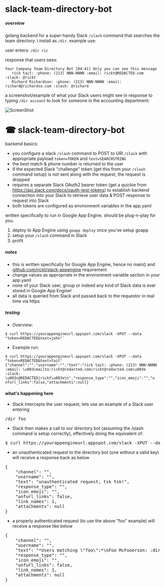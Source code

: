 # slack-team-directory-bot
##### overview
golang backend for a super-handy Slack `/slash` command that searches the team directory. i install as `/dir`. example use:

user enters: `/dir ric`

response that users sees: 

```
Your Company Team Directory Bot [04:41] Only you can see this message
   rick tait: :phone: (213) NNN-NNNN :email: rickt@REDACTED.com :slack: @rickt
   Richard Richardson: :phone: (213) NNN-NNNN :email: richard@richardso.com :slack: @richard
```

a screenshot/example of what your Slack users might see in response to typing `/dir account` to look for someone in the accounting department:

![ScreenShot](http://i.imgur.com/S9RNz8E.png)

# ☎ slack-team-directory-bot
backend basics: 
* you configure a slack `/slash` command to POST to URI `/slack` with appropriate payload `token=TOKEN` and `text=SEARCHSTRING`
* the best match & phone number is returned to the user
* if the expected Slack "challenge" token (get this from your `/slash` command setup) is not sent along with the request, the request is dropped
* requires a separate Slack OAuth2 bearer token (get a quickie from https://api.slack.com/docs/oauth-test-tokens) to establish backend connection into your Slack to retrieve user data & POST response to request into Slack
* both tokens are configured as environment variables in the app.yaml

written specifically to run in Google App Engine. should be plug-n-play for you. 

1. deploy to App Engine using `goapp deploy` once you've setup goapp
2. setup your `/slash` command in Slack
3. profit

##### notes
* this is written specifically for Google App Engine, hence no main() and  [github.com/rickt/slack-appengine](https://github.com/rickt/slack-appengine) requirement
* change values as appropriate in the environment variable section in your app.yaml
* none of your Slack user, group or indeed any kind of Slack data is ever stored in Google App Engine! 
* all data is queried from Slack and passed back to the requestor in real time via https

##### testing
* Overview:
```
$ curl https://yourappengineurl.appspot.com/slack -XPUT --data "token=REDACTED&text=john"`
```
* Example run:
```
$ curl https://yourappengineurl.appspot.com/slack -XPUT --data "token=REDACTED&text=tait"
{"channel":"","username":"","text":"rick tait: :phone: (213) NNN-NNNN :email: \u003cmailto:rickt@redacted.com|rickt@redacted.com\u003e :slack: \u003c@REDACTED|rickt\u003e\n","response_type":"","icon_emoji":"","u
nfurl_links":false,"attachments":null}
```
#### what's happening here
* Slack intercepts the user request, lets use an example of a Slack user entering 
<pre>
/dir foo
</pre>
* Slack then makes a call to our directory bot (assuming the /slash command is setup correctly), effectively doing the equivalent of: 
<pre>$ curl https://yourappengineurl.appspot.com/slack -XPUT --data "token=REDACTED&text=foo"</pre>
* an unauthenticated request to the directory bot (one without a valid key) will receive a response back as below 
<pre>
{
	"channel": "",
	"username": "",
	"text": "unauthenticated request, tsk tsk!",
	"response_type": "",
	"icon_emoji": "",
	"unfurl_links": false,
	"link_names": 1,
	"attachments": null
}
</pre>
* a properly authenticated request (to use the above "foo" example) will receive a response like below
<pre>
{
	"channel": "",
	"username": "",
	"text": "*Users matching \"foo\":*\nFoo McFooerson: :dir_phone: (213) 555-1212 :dir_email: \u003cmailto:foo@bar.com|foo@bar.com.com\u003e :slack: \u003c@U111111|foo\u003e\n",
	"response_type": "",
	"icon_emoji": "",
	"unfurl_links": false,
	"link_names": 1,
	"attachments": null
}
</pre>

